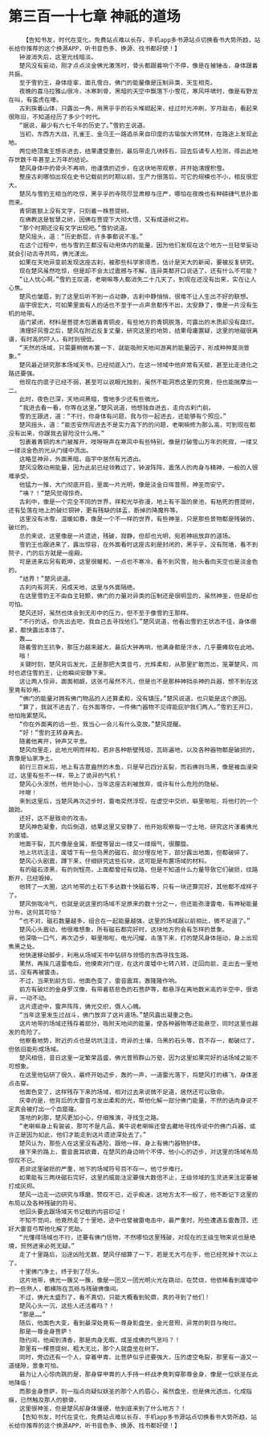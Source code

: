 # 第三百一十七章 神祇的道场
        【告知书友，时代在变化，免费站点难以长存，手机app多书源站点切换看书大势所趋，站长给你推荐的这个换源APP，听书音色多、换源、找书都好使！】
       钟波消失后，这里光线暗淡。
       楚风没有妄动，刚才点点淡金佛光激荡时，骨头都跟着响个不停，像是在被锤击，身体跟着共振。
       至于雪豹王，身体痉挛，面孔雪白，佛门的能量像是压制异类，天生相克。
       夜晚的喜马拉雅山很冷，冰寒刺骨，黑暗的天空中飘落下小雪花，寒风呼啸时，像是有野龙在叫，有蛮虎在嚎。
       古刹挨着山体，只露出一角，用黑乎乎的石头堆砌起来，经过时光冲刷，岁月敲击，看起来很陈旧，不知道经历了多少个时代。
       “据说，最少有六七千年的历史了。”雪豹王说道。
       当初，东西方大战，孔雀王、金乌王一路追杀来自印度的古瑜伽大师梵林，在路途上发现此地。
       两位绝顶禽王想杀进去，结果遭受重创，最后带走几块砖石，回去后请专人检测，得出此地存世数千年甚至上万年的结论。
       楚风身体中的骨头不再响，他谨慎的迈步，在这块地带观察，并开始清理积雪。
       整座古刹哪怕出现在史书记载前的时期以前，生产力很落后，可它的规模也不小，相反很宏大。
       楚风与雪豹王相当的吃惊，黑乎乎的寺院尽显肃穆与庄严，哪怕在夜晚也有种磅礴气息扑面而来。
       青铜匾额上没有文字，只刻着一株菩提树。
       在佛教这是智慧之树，因佛在菩提下大彻大悟，又有成道树之称。
       “那个时期还没有文字出现吧。”雪豹说道。
       楚风摇头，道：“历史断层，许多事都说不准。”
       在这个过程中，他与雪豹王都没有动用体内的能量，因为他们发现在这个地方一旦轻举妄动就会引动古寺共鸣，佛光漾出。
       如果在天地异变前发现这座古刹，被那些科学家得悉，估计是天大的新闻，要被反复研究。
       现在楚风虽然吃惊，但是却不会太过震撼与不解，连异类都开口说话了，还有什么不可能？
       “让人忧心啊。”雪豹王叹道，老喇嘛等人都消失二十几天了，到现在还没有出来，实在让人心焦。
       楚风也皱眉，到了这里后听不到一点动静，古刹中静悄悄，很难不让人生出不好的联想。
       庙宇很宏大，可如果里面有人的话也不至于一点声息都传不出，太安静了，像是一片没有生机的地带。
       庙门紧闭，材料是菩提木包裹着青铜皮，有些地方的青铜脱落，可露出的木质却没有腐烂。
       清理好风雪之后，楚风在附近反复丈量，研究这里的地势，结果毋庸置疑，这里的地磁很离谱，有时高的吓人，有时则很低。
       “天然的场域，只需要稍微布置一下，就能吸附天地间游离的能量因子，形成种种莫测景象。”
       楚风最近研究那本场域天书，已经彻底入门，在这一领域中他非常有天赋，甚至比走进化之路还要强。
       他现在的底子已经不弱，甚至可以说眼光独到，虽然不能洞悉这里的究竟，但也能揣摩出一二。
       此时，夜色已深，天地间黑暗，雪地多少还有些微光。
       “我进去看一看，你等在这里。”楚风说道，他想独自进去，走向古刹门前。
       雪豹王跟进，道：“不行，你身体有问题，我与你一起进去，还能够有个照应。”
       楚风摇头，道：“能否安然闯进去不是实力高下的的问题，老喇嘛修为那么高，可到现在都没有出来，你跟我去冒险没什么用。”
       包裹着青铜的木门被推开，吱呀呀声在寒风中有些特别，像是打破雪山万年的死寂，一缕又一缕淡金色的光从门缝中流出。
       这略显神异，外面黑暗，庙宇中居然有光透出。
       楚风没敢动用能量，因为此前已经领教过了，钟波阵阵，震荡人的肉身与精神，一般的人很难承受。
       他猛力一推，大门彻底开启，里面一片光明，像是淡金日晖普照，神圣而安宁。
       “咦？！”楚风觉得惊奇。
       古刹中，像是一个完全不同的世界，祥和光华弥漫，地上有干涸的泉池，有枯死的菩提树，还有坠落在地上的破烂铜钟，更有残缺的钵盂，断掉的降魔杵等。
       这里没有冰雪，温暖如春，像是一个不一样的世界，有些神圣，只是那些景物都是残破的，破烂的。
       总的来说，这里像是一片遗迹，残破，寂静，但却也光明，宛若神祇放弃的道场。
       雪豹王也跟进来了，露出惊容，在外面看时这座古刹是封闭的，黑乎乎，没有院墙，看不到院子，门的后方就是一座殿。
       可是进来后另有乾坤，这里很暖和，一点也不寒冷，看不到风雪，抬头看向天空也是淡金色的。
       “结界！”楚风说道。
       古刹内有洞天，另成天地，这里与外面隔绝。
       在这里雪豹王不由自主轻颤，佛门的力量对异类的压制还是很明显的，虽然神圣，但是却也可怕。
       楚风还好，虽然也体会到无形中的压力，但不至于像雪豹王那样。
       “不行的话，你先出去吧，我自己去寻找他们。”楚风说道，他看出雪豹王状态不佳，身体绷紧，都快露出本体了。
       轰……
       随着雪豹王抗争，那压力越来越大，最后大钟再响，他满身都是汗水，几乎要瘫软在此地。
       嗡！
       关键时刻，楚风背后发光，正是那把大类音弓，光辉柔和，从那里扩散而出，笼罩楚风，同时也遮住雪豹王，让他瞬间安静下来。
       这让两人惊异，面面相觑，这张弓虽然不凡，但是也不是那种神挡杀神的兵器，想不到在这里竟有妙用。
       “佛门的能量对拥有佛门物品的人还算柔和，没有镇压。”楚风说道，也只能是这个原因。
       “算了，我就不进去了，在外面等你，一件佛门器物不见得能庇护我们两人。”雪豹王开口，他怕拖累楚风。
       “你在外面离的远一些，我当心一会儿有什么变故。”楚风提醒。
       “好！”雪豹王转身离去。
       随着他离开，钟声又平息。
       楚风向里走，此地光明而祥和，若非各种断壁残垣，瓦砾遍地，以及各种器物都是破损的，真像是仙家净土。
       前行三百米后，地上有古意盎然的木鱼，只是早已四分五裂，而石佛则乌黑，像是被血浸染过，这里有些不一样，带上了诡异的气机！
       楚风心头凛然，他开始小心，当年这座古刹被放弃，或许有什么危险的隐秘。
       咔嚓！
       来到这里后，当楚风再次迈步时，雷电突然浮现，在虚空中交织，噼里啪啦，将他打的一个踉跄。
       还好，这不是致命的攻击。
       楚风神色凝重，向后倒退，结果这里又安静了，他开始观察每一寸土地，研究这片漾着佛光的废墟。
       地面干裂，瓦片像是金属，断壁等冒出一缕又一缕烟气，很朦胧。
       地上坑坑洼洼，废墟下有一些乌黑的磁石，部分埋在地下，部分露出地面，但都破碎了。
       楚风心头剧震，蹲下来，仔细研究这些石块，这可能是布置场域的材料。
       有的磁石漆黑，有的则锃亮，上面都曾经有纹路，但是不知道什么力量导致它们破损，纹路断开，已经毁掉。
       他转了一大圈，这片地带的土石下多达数十快磁石等，只有一块还算完好，其他都不成样子了。
       楚风倒吸冷气，也就是说这里的场域不足原来的数十分之一，但还能弥漫雷电，有神秘能量分布，这何其可怕？
       “也不对，磁石数量越多，组合在一起能量越强，这里的场域跟以前相比，微不足道了。”
       楚风心头震动，他很难想象，所有磁石都完好时，这块地方的会有怎样的景象。
       他深吸一口气，再次迈步，噼里啪啦，电光闪耀，击落下来，打的楚风身体摇动，身上出现焦黑之处。
       他快速移动脚步，利用从场域天书中钻研与领悟的东西寻找生路。
       果然，再挨几道雷电后，他摸索对门径，在这片废墟中七转八转，迂回向前，走出去一里地远，没有再被雷击。
       不过，当来到前方后，他面色变了，雷音震耳，轰隆隆作响。
       前方有破烂的金身罗汉像，有带着慈悲色的石菩萨等，都悬浮在离地数米高的半空中，很诡异，一动不动。
       这片遗迹中，雷声阵阵，佛光交织，慑人心魄。
       “当年这里发生过战斗，佛门放弃了这片道场。”楚风露出凝重之色。
       这片地带的场域还残存着部分，吸附天地间的能量，使各种器物等还能悬空，同时这里也越发的危险了。
       他察看地势，附近的点也是坑坑洼洼，奇异的土壤，乌黑的石头等，百不存一，都破烂了，但依旧能形成场域。
       楚风相信，昔日这里一定繁荣昌盛，佛光普照群山万壑，因为这里如果完好的话场域之能不可想象。
       在这里他钻研了很久，最终开始迈步，轰的一声，一道雷光落下，将楚风打的横飞，身体差点击穿。
       他面色变了，这样残存下来的场域，相对过去来说微不足道，居然还可以致命。
       庆幸的是，他背后的大雷音弓发出柔和的光，帮他化解一部分佛门能量，不然的话肉身说不定真会被打出一个血窟窿。
       落地的刹那，楚风更加小心，仔细推演，寻找生之路。
       “老喇嘛身上有袈裟，那可不是凡品，黄牛说老喇嘛还曾去藏地寻找传说中的佛门兵器，或许正是因为如此，他们才能走到这片遗迹深处去了。”
       楚风认为，那些人在这里没有遇险，跟他一样，身上有佛门器物护体。
       接下来的路上，雷音震耳欲聋，在楚风的身边响个不停，他小心的迈步，对这里的场域布局惊叹不已。
       若非这里破损的严重，地下的场域符号百不存一，他寸步难行。
       如果能有三两块磁石完好，这里的威能注定要强大数倍不止，王级领域的生灵进来注定要被打成灰烬。
       楚风一边走一边研究与琢磨，赞叹不已，近乎痴迷，这地方太不一般了，他不断记下这里的布局以及各种残破的符号。
       他回头要去跟场域天书记载的内容印证！
       不知不觉间，他竟然走了十里地，途中也曾被雷电击中，最严重时，险些遭遇五雷轰顶，还好大雷音弓帮他化解了死劫。
       “光懂得场域也不行，还要有佛门信物，不然哪怕这里残破，对现在的王级生物来说也是绝境，贸然进来必死无疑。”
       走了十里路后，沿途凶险无数，楚风仔细算了一下，若是无大弓在手，他已经死掉十次以上了。
       十里佛门净土，终于到了尽头。
       这片地带，佛光一簇又一簇，像是一团又一团光明火光在跳动，在焚烧，他依稀看到废墟中的一些熟人，都横陈在瓦砾与残破佛像间。
       不过，佛光太盛烈了，看不真切，只能大概看到轮廓，真的寻到了他们！
       楚风心头一沉，这些人还活着吗？！
       “那是……”
       随后，他面色大变，看到最深处竟有一尊身影盘坐，金光普照，异常的刺目与绚烂。
       那是一尊金身菩萨！
       隐约间，他闻到清香，那是肉身无暇、成圣成佛的气息吗？！
       那里有一棵菩提树，粗大无比，那个人就盘坐在树下。
       同时，旁边还有一个人，穿着甲胄，比菩萨似乎还要强大，压的虚空龟裂，那里有一道又一道缝隙，景象可怕。
       最为让人心惊肉跳的是，那身穿甲胄的人手持一杆战矛竟刺穿那尊金身，像是一位妖圣在此地降临！
       而那金身菩萨，则一指点向疑似妖圣的那个人的眉心，虽然盘坐，但是佛光透出，化成指痕，已然触及那人的额骨。
       这里很神圣，但是楚风却身体僵硬，他到底来到了什么地方？！
       【告知书友，时代在变化，免费站点难以长存，手机app多书源站点切换看书大势所趋，站长给你推荐的这个换源APP，听书音色多、换源、找书都好使！】